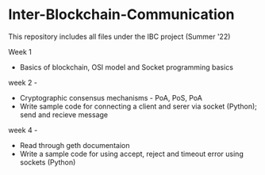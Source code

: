 # Inter-Blockchain-Communication
This repository includes all files under the IBC project (Summer '22)

Week 1
- Basics of blockchain, OSI model and Socket programming basics

week 2 - 
- Cryptographic consensus mechanisms - PoA, PoS, PoA
- Write sample code for connecting a client and serer via socket (Python); send and recieve message

week 4 -
- Read through geth documentaion
- Write a sample code for using accept, reject and timeout error using sockets (Python)